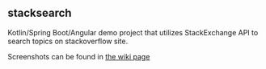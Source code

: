 ## stacksearch

Kotlin/Spring Boot/Angular demo project that utilizes StackExchange API to search topics on stackoverflow site.

Screenshots can be found in [the wiki page](https://github.com/absaliks/stacksearch/wiki/Screenshots)